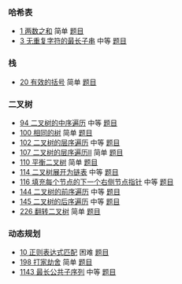 ### 哈希表

* [1 两数之和](src/1/Solution.kt) 简单 [题目](https://leetcode-cn.com/problems/two-sum/)
* [3 无重复字符的最长子串](src/3/Solution.kt) 中等 [题目](https://leetcode-cn.com/problems/longest-substring-without-repeating-characters/)

### 栈

* [20 有效的括号](src/20/Solution.kt) 简单 [题目](https://leetcode-cn.com/problems/valid-parentheses/)

### 二叉树

* [94 二叉树的中序遍历](src/94/Solution.kt) 中等 [题目](https://leetcode-cn.com/problems/binary-tree-inorder-traversal/)
* [100 相同的树](src/100/Solution.kt) 简单 [题目](https://leetcode-cn.com/problems/same-tree/)
* [102 二叉树的层序遍历](src/102/Solution.kt) 中等 [题目](https://leetcode-cn.com/problems/binary-tree-level-order-traversal/)
* [107 二叉树的层序遍历II](src/107/Solution.kt) 简单 [题目](https://leetcode-cn.com/problems/binary-tree-level-order-traversal-ii/)
* [110 平衡二叉树](src/110/Solution.kt) 简单 [题目](https://leetcode-cn.com/problems/balanced-binary-tree/)
* [114 二叉树展开为链表](src/114/Solution.kt) 中等 [题目](https://leetcode-cn.com/problems/flatten-binary-tree-to-linked-list/)
* [116 填充每个节点的下一个右侧节点指针](src/116/Solution.kt) 中等 [题目](https://leetcode-cn.com/problems/populating-next-right-pointers-in-each-node/)
* [144 二叉树的前序遍历](src/144/Solution.kt) 中等 [题目](https://leetcode-cn.com/problems/binary-tree-preorder-traversal/)
* [145 二叉树的后序遍历](src/145/Solution.kt) 中等 [题目](https://leetcode-cn.com/problems/binary-tree-postorder-traversal/)
* [226 翻转二叉树](src/226/Solution.kt) 简单 [题目](https://leetcode-cn.com/problems/invert-binary-tree/)

### 动态规划

* [10 正则表达式匹配](src/10/Solution.kt) 困难 [题目](https://leetcode-cn.com/problems/regular-expression-matching/)
* [198 打家劫舍](src/198/Solution.kt) 简单 [题目](https://leetcode-cn.com/problems/house-robber/)
* [1143 最长公共子序列](src/1143/Solution.kt) 中等 [题目](https://leetcode-cn.com/problems/longest-common-subsequence/)

